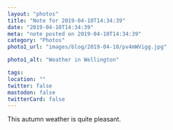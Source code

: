 ```yaml
---
layout: "photos"
title: "Note for 2019-04-10T14:34:39"
date: "2019-04-10T14:34:39"
meta: "note posted on 2019-04-10T14:34:39"
category: "Photos"
photo1_url: "images/blog/2019-04-10/pv4mWVigg.jpg"

photo1_alt: "Weather in Wellington"

tags:
location: ""
twitter: false
mastodon: false
twitterCard: false
---
```

This autumn weather is quite pleasant.
